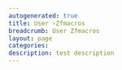 ```yaml
---
autogenerated: true
title: User ›Zfmacros
breadcrumb: User Zfmacros
layout: page
categories: 
description: test description
---
```



